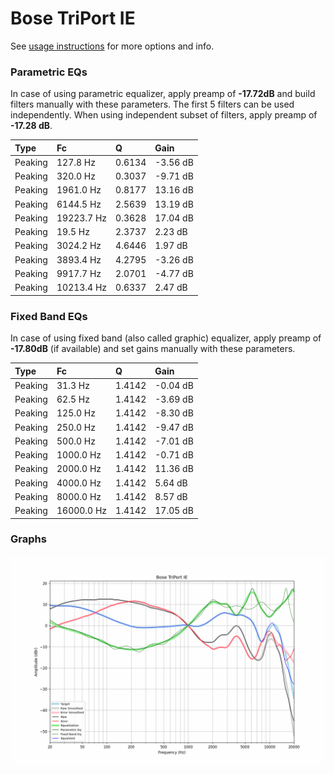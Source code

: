 # Bose TriPort IE
See [usage instructions](https://github.com/jaakkopasanen/AutoEq#usage) for more options and info.

### Parametric EQs
In case of using parametric equalizer, apply preamp of **-17.72dB** and build filters manually
with these parameters. The first 5 filters can be used independently.
When using independent subset of filters, apply preamp of **-17.28 dB**.

| Type    | Fc         |      Q | Gain     |
|:--------|:-----------|:-------|:---------|
| Peaking | 127.8 Hz   | 0.6134 | -3.56 dB |
| Peaking | 320.0 Hz   | 0.3037 | -9.71 dB |
| Peaking | 1961.0 Hz  | 0.8177 | 13.16 dB |
| Peaking | 6144.5 Hz  | 2.5639 | 13.19 dB |
| Peaking | 19223.7 Hz | 0.3628 | 17.04 dB |
| Peaking | 19.5 Hz    | 2.3737 | 2.23 dB  |
| Peaking | 3024.2 Hz  | 4.6446 | 1.97 dB  |
| Peaking | 3893.4 Hz  | 4.2795 | -3.26 dB |
| Peaking | 9917.7 Hz  | 2.0701 | -4.77 dB |
| Peaking | 10213.4 Hz | 0.6337 | 2.47 dB  |

### Fixed Band EQs
In case of using fixed band (also called graphic) equalizer, apply preamp of **-17.80dB**
(if available) and set gains manually with these parameters.

| Type    | Fc         |      Q | Gain     |
|:--------|:-----------|:-------|:---------|
| Peaking | 31.3 Hz    | 1.4142 | -0.04 dB |
| Peaking | 62.5 Hz    | 1.4142 | -3.69 dB |
| Peaking | 125.0 Hz   | 1.4142 | -8.30 dB |
| Peaking | 250.0 Hz   | 1.4142 | -9.47 dB |
| Peaking | 500.0 Hz   | 1.4142 | -7.01 dB |
| Peaking | 1000.0 Hz  | 1.4142 | -0.71 dB |
| Peaking | 2000.0 Hz  | 1.4142 | 11.36 dB |
| Peaking | 4000.0 Hz  | 1.4142 | 5.64 dB  |
| Peaking | 8000.0 Hz  | 1.4142 | 8.57 dB  |
| Peaking | 16000.0 Hz | 1.4142 | 17.05 dB |

### Graphs
![](./Bose%20TriPort%20IE.png)
